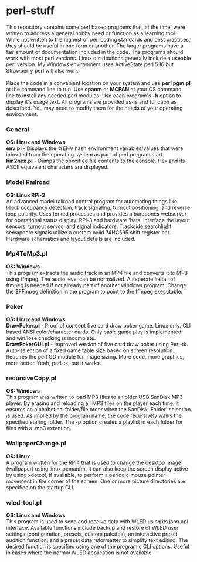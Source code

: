 # perl-stuff
This repository contains some perl based programs that, at the time, were written to address a general hobby need or function as a learning tool. While not written to the highest of perl coding standards and best practices, they should be useful in one form or another. The larger programs have a fair amount of documentation included in the code. The programs should work with most perl versions. Linux distributions generally include a useable perl version. My Windows environment uses ActiveState perl 5.16 but Strawberry perl will also work.<br/><br/>
Place the code in a convenient location on your system and use **perl pgm.pl** at the command line to run. Use **cpanm** or **MCPAN** at your OS command line to install any needed perl modules. Use each program's **-h** option to display it's usage text. All programs are provided as-is and function as described. You may need to modify them for the needs of your operating environment.

### General
**OS: Linux and Windows**<br/>
**env.pl** - Displays the %ENV hash environment variables/values that were inherited from the operating system as part of perl program start.<br/>
**bin2hex.pl** - Dumps the specified file contents to the console. Hex and its ASCII equivalent characters are displayed.<br/>

### Model Railroad
**OS: Linux RPi-3**<br/>
An advanced model railroad control program for automating things like block occupancy detection, track signaling, turnout positioning, and reverse loop polarity. Uses forked processes and provides a barebones webserver for operational status display. RPi-3 and hardware 'hats' interface the layout sensors, turnout servos, and signal indicators. Trackside searchlight semaphore signals utilize a custom build 74HC595 shift register hat. Hardware schematics and layout details are included. 

### Mp4ToMp3.pl
**OS: Windows**<br/>
This program extracts the audio track in an MP4 file and converts it to MP3 using ffmpeg. The audio level can be normalized. A seperate install of ffmpeg is needed if not already part of another windows program. Change the $FFmpeg definition in the program to point to the ffmpeg executable.

### Poker
**OS: Linux and Windows**<br/>
**DrawPoker.pl** - Proof of concept five card draw poker game. Linux only. CLI based ANSI color/character cards. Only basic game play is implemented and win/lose checking is incomplete.<br/>
**DrawPokerGUI.pl** - Improved version of five card draw poker using Perl-tk. Auto-selection of a fixed game table size based on screen resolution. Requires the perl GD module for image sizing. More code, more graphics, more better. Yeah, perl-tk; but it works.<br/>

### recursiveCopy.pl
**OS: Windows**<br/>
This program was written to load MP3 files to an older USB SanDisk MP3 player. By erasing and reloading all MP3 files on the player each time, it ensures an alphabetical folder/file order when the SanDisk 'Folder' selection is used. As implied by the program name, the code recursively walks the specified staring folder. The -p option creates a playlist in each folder for files with a .mp3 extention.

### WallpaperChange.pl
**OS: Linux**<br/>
A program written for the RPi4 that is used to change the desktop image (wallpaper) using linux pcmanfm. It can also keep the screen display active by using xdotool, if available, to perform a periodic mouse pointer movement in the corner of the screen. One or more picture directories are specified on the startup CLI.

### wled-tool.pl
**OS: Linux and Windows**<br/>
This program is used to send and receive data with WLED using its json api interface. Available functions include backup and restore of WLED user settings (configuration, presets, custom palettes), an interactive preset audition function, and a preset data reformatter to simplify text editing. The desired function is specified using one of the program's CLI options. Useful in cases where the normal WLED application is not available.
